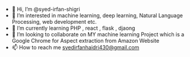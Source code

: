 - 👋 Hi, I’m @syed-irfan-shigri
- 👀 I’m interested in machine learning, deep learning, Natural Language Processing, web development etc.
- 🌱 I’m currently learning PHP , react , flask , djaong
- 💞️ I’m looking to collaborate on MY machine learning Project which is a Google Chrome for Aspect extraction from Amazon Website
- 📫 How to reach me syedirfanhaidri430@gmail.com

<!---
syed-irfan-shigri/syed-irfan-shigri is a ✨ special ✨ repository because its `README.md` (this file) appears on your GitHub profile.
You can click the Preview link to take a look at your changes.
--->

